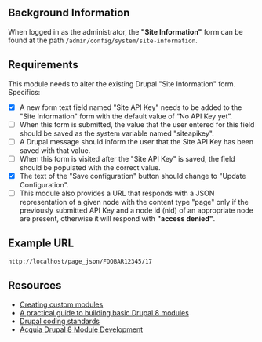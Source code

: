 ## Background Information

When logged in as the administrator, the **"Site Information"** form can be found at the path `/admin/config/system/site-information`.

## Requirements

This module needs to alter the existing Drupal "Site Information" form. Specifics:

  - [x] A new form text field named "Site API Key" needs to be added to the "Site Information" form with the default value of “No API Key yet”.
  - [ ] When this form is submitted, the value that the user entered for this field should be saved as the system variable named "siteapikey".
  - [ ] A Drupal message should inform the user that the Site API Key has been saved with that value.
  - [ ] When this form is visited after the "Site API Key" is saved, the field should be populated with the correct value.
  - [x] The text of the "Save configuration" button should change to "Update Configuration".
  - [ ] This module also provides a URL that responds with a JSON representation of a given node with the content type "page" only if the previously submitted API Key and a node id (nid) of an appropriate node are present, otherwise it will respond with **"access denied"**.

## Example URL

```http://localhost/page_json/FOOBAR12345/17```

## Resources

  - [Creating custom modules](https://www.drupal.org/docs/8/creating-custom-modules)
  - [A practical guide to building basic Drupal 8 modules](https://www.drupal.org/docs/8/creating-custom-modules/a-practical-guide-to-building-basic-drupal-8-modules)
  - [Drupal coding standards](https://www.drupal.org/node/318)
  - [Acquia Drupal 8 Module Development](https://community.acquiacademy.com)